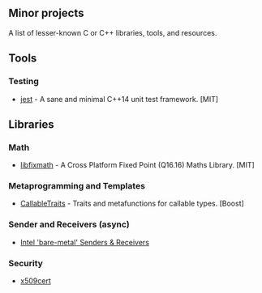 
## Minor projects
A list of lesser-known C or C++ libraries, tools, and resources.

## Tools



### Testing
* [jest](https://github.com/jeaye/jest) - A sane and minimal C++14 unit test framework. [MIT]



## Libraries

### Math
* [libfixmath](https://github.com/PetteriAimonen/libfixmath) - A Cross Platform Fixed Point (Q16.16) Maths Library. [MIT]


### Metaprogramming and Templates
* [CallableTraits](https://github.com/badair/callable_traits) - Traits and metafunctions for callable types. [Boost]


### Sender and Receivers (async)
* [Intel 'bare-metal' Senders & Receivers](https://github.com/intel/cpp-baremetal-senders-and-receivers)
### Security

* [x509cert](https://github.com/michaelforney/x509cert)



